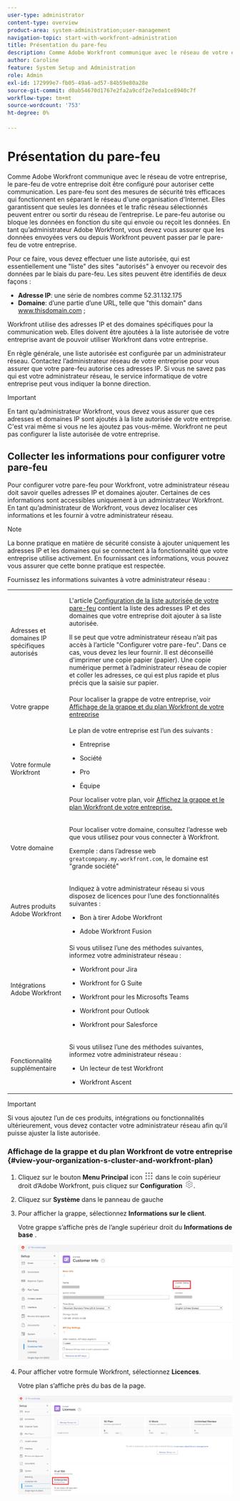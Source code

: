 ```yaml
---
user-type: administrator
content-type: overview
product-area: system-administration;user-management
navigation-topic: start-with-workfront-administration
title: Présentation du pare-feu
description: Comme Adobe Workfront communique avec le réseau de votre entreprise, le pare-feu de votre entreprise doit être configuré pour autoriser cette communication. Les pare-feu sont des mesures de sécurité très efficaces qui fonctionnent en séparant le réseau d'une organisation d'Internet. Elles garantissent que seules les données et le trafic réseau sélectionnés peuvent entrer ou sortir du réseau de l’entreprise. Le pare-feu autorise ou bloque les données en fonction du site qui envoie ou reçoit les données. En tant qu’administrateur Adobe Workfront, vous devez vous assurer que les données envoyées vers ou depuis Workfront peuvent passer par le pare-feu de votre entreprise.
author: Caroline
feature: System Setup and Administration
role: Admin
exl-id: 172999e7-fb05-49a6-ad57-84b59e80a28e
source-git-commit: d0ab54670d1767e2fa2a9cdf2e7eda1ce8940c7f
workflow-type: tm+mt
source-wordcount: '753'
ht-degree: 0%

---
```


# Présentation du pare-feu

Comme Adobe Workfront communique avec le réseau de votre entreprise, le pare-feu de votre entreprise doit être configuré pour autoriser cette communication. Les pare-feu sont des mesures de sécurité très efficaces qui fonctionnent en séparant le réseau d&#39;une organisation d&#39;Internet. Elles garantissent que seules les données et le trafic réseau sélectionnés peuvent entrer ou sortir du réseau de l’entreprise. Le pare-feu autorise ou bloque les données en fonction du site qui envoie ou reçoit les données. En tant qu’administrateur Adobe Workfront, vous devez vous assurer que les données envoyées vers ou depuis Workfront peuvent passer par le pare-feu de votre entreprise.

Pour ce faire, vous devez effectuer une liste autorisée, qui est essentiellement une &quot;liste&quot; des sites &quot;autorisés&quot; à envoyer ou recevoir des données par le biais du pare-feu. Les sites peuvent être identifiés de deux façons :

* **Adresse IP**: une série de nombres comme 52.31.132.175
* **Domaine**: d’une partie d’une URL, telle que &quot;this domain&quot; dans www.thisdomain.com ;

Workfront utilise des adresses IP et des domaines spécifiques pour la communication web. Elles doivent être ajoutées à la liste autorisée de votre entreprise avant de pouvoir utiliser Workfront dans votre entreprise.

En règle générale, une liste autorisée est configurée par un administrateur réseau. Contactez l’administrateur réseau de votre entreprise pour vous assurer que votre pare-feu autorise ces adresses IP. Si vous ne savez pas qui est votre administrateur réseau, le service informatique de votre entreprise peut vous indiquer la bonne direction.

>[!IMPORTANT]
>
>En tant qu’administrateur Workfront, vous devez vous assurer que ces adresses et domaines IP sont ajoutés à la liste autorisée de votre entreprise. C&#39;est vrai même si vous ne les ajoutez pas vous-même. Workfront ne peut pas configurer la liste autorisée de votre entreprise.

## Collecter les informations pour configurer votre pare-feu

Pour configurer votre pare-feu pour Workfront, votre administrateur réseau doit savoir quelles adresses IP et domaines ajouter. Certaines de ces informations sont accessibles uniquement à un administrateur Workfront. En tant qu’administrateur de Workfront, vous devez localiser ces informations et les fournir à votre administrateur réseau.

>[!NOTE]
>
>La bonne pratique en matière de sécurité consiste à ajouter uniquement les adresses IP et les domaines qui se connectent à la fonctionnalité que votre entreprise utilise activement. En fournissant ces informations, vous pouvez vous assurer que cette bonne pratique est respectée.

Fournissez les informations suivantes à votre administrateur réseau :

<table style="table-layout:auto"> 
 <col> 
 <col> 
 <tbody> 
  <tr> 
   <td role="rowheader">Adresses et domaines IP spécifiques autorisés</td> 
   <td> <p>L'article <a href="../../administration-and-setup/get-started-wf-administration/configure-your-firewall.md" class="MCXref xref">Configuration de la liste autorisée de votre pare-feu</a> contient la liste des adresses IP et des domaines que votre entreprise doit ajouter à sa liste autorisée. </p> <p>Il se peut que votre administrateur réseau n’ait pas accès à l’article "Configurer votre pare-feu". Dans ce cas, vous devez les leur fournir. Il est déconseillé d'imprimer une copie papier (papier). Une copie numérique permet à l’administrateur réseau de copier et coller les adresses, ce qui est plus rapide et plus précis que la saisie sur papier.</p> </td> 
  </tr> 
  <tr> 
   <td role="rowheader">Votre grappe</td> 
   <td>Pour localiser la grappe de votre entreprise, voir <a href="#view-your-organization-s-cluster-and-workfront-plan" class="MCXref xref">Affichage de la grappe et du plan Workfront de votre entreprise</a></td> 
  </tr> 
  <tr> 
   <td role="rowheader">Votre formule Workfront</td> 
   <td> <p>Le plan de votre entreprise est l’un des suivants :</p> 
    <ul> 
     <li> <p>Entreprise </p> </li> 
     <li> <p>Société </p> </li> 
     <li> <p>Pro </p> </li> 
     <li> <p>Équipe </p> </li> 
    </ul> <p>Pour localiser votre plan, voir <a href="#view-your-organization-s-cluster-and-workfront-plan" class="MCXref xref">Affichez la grappe et le plan Workfront de votre entreprise.</a></p> </td> 
  </tr> 
  <tr> 
   <td role="rowheader">Votre domaine</td> 
   <td> <p>Pour localiser votre domaine, consultez l’adresse web que vous utilisez pour vous connecter à Workfront.</p> <p>Exemple : dans l’adresse web <code>greatcompany.my.workfront.com</code>, le domaine est "grande société"</p> </td> 
  </tr> 
  <tr> 
   <td role="rowheader">Autres produits Adobe Workfront</td> 
   <td> <p>Indiquez à votre administrateur réseau si vous disposez de licences pour l’une des fonctionnalités suivantes :</p> 
    <ul> 
     <li> <p>Bon à tirer Adobe Workfront</p> </li> 
     <li> <p>Adobe Workfront Fusion </p> </li> 
    </ul> </td> 
  </tr> 
  <tr> 
   <td role="rowheader">Intégrations Adobe Workfront</td> 
   <td>Si vous utilisez l’une des méthodes suivantes, informez votre administrateur réseau :
    <ul>
     <li><p><p>Workfront pour Jira</p></p></li>
     <li><p>Workfront for G Suite</p></li>
     <li><p>Workfront pour les Microsofts Teams</p></li>
     <li><p>Workfront pour Outlook</p></li>
     <li><p>Workfront pour Salesforce</p></li>
    </ul></td> 
  </tr> 
  <tr> 
   <td role="rowheader">Fonctionnalité supplémentaire</td> 
   <td> <p>Si vous utilisez l’une des méthodes suivantes, informez votre administrateur réseau :</p> 
    <ul> 
     <li> <p>Un lecteur de test Workfront</p> </li> 
     <li> <p>Workfront Ascent</p> </li> 
    </ul> </td> 
  </tr> 
 </tbody> 
</table>

>[!IMPORTANT]
>
>Si vous ajoutez l’un de ces produits, intégrations ou fonctionnalités ultérieurement, vous devez contacter votre administrateur réseau afin qu’il puisse ajuster la liste autorisée.

### Affichage de la grappe et du plan Workfront de votre entreprise {#view-your-organization-s-cluster-and-workfront-plan}

1. Cliquez sur le bouton **Menu Principal** icon ![](assets/main-menu-icon.png) dans le coin supérieur droit d’Adobe Workfront, puis cliquez sur **Configuration** ![](assets/gear-icon-settings.png).

1. Cliquez sur **Système** dans le panneau de gauche
1. Pour afficher la grappe, sélectionnez **Informations sur le client**.

   Votre grappe s’affiche près de l’angle supérieur droit du **Informations de base** .

   ![](assets/locate-cluster.png)

1. Pour afficher votre formule Workfront, sélectionnez **Licences**.

   Votre plan s’affiche près du bas de la page.

   ![](assets/locate-plan.png)
